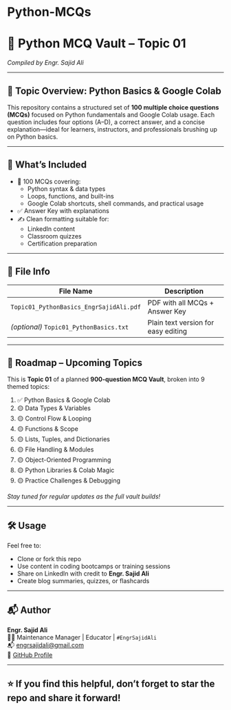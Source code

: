 # Python-MCQs
# 🧠 Python MCQ Vault – Topic 01  
*Compiled by Engr. Sajid Ali*

---

## 📘 Topic Overview: Python Basics & Google Colab

This repository contains a structured set of **100 multiple choice questions (MCQs)** focused on Python fundamentals and Google Colab usage. Each question includes four options (A–D), a correct answer, and a concise explanation—ideal for learners, instructors, and professionals brushing up on Python basics.

---

## 🧩 What’s Included

- 🎯 100 MCQs covering:
  - Python syntax & data types  
  - Loops, functions, and built-ins  
  - Google Colab shortcuts, shell commands, and practical usage  
- ✅ Answer Key with explanations  
- ✍️ Clean formatting suitable for:
  - LinkedIn content  
  - Classroom quizzes  
  - Certification preparation  

---

## 📂 File Info

| File Name                                  | Description                                |
|-------------------------------------------|--------------------------------------------|
| `Topic01_PythonBasics_EngrSajidAli.pdf`   | PDF with all MCQs + Answer Key             |
| *(optional)* `Topic01_PythonBasics.txt`   | Plain text version for easy editing        |

---

## 🚀 Roadmap – Upcoming Topics

This is **Topic 01** of a planned **900-question MCQ Vault**, broken into 9 themed topics:

1. ✅ Python Basics & Google Colab  
2. 🟡 Data Types & Variables  
3. 🟡 Control Flow & Looping  
4. 🟡 Functions & Scope  
5. 🟡 Lists, Tuples, and Dictionaries  
6. 🟡 File Handling & Modules  
7. 🟡 Object-Oriented Programming  
8. 🟡 Python Libraries & Colab Magic  
9. 🟡 Practice Challenges & Debugging  

*Stay tuned for regular updates as the full vault builds!*

---

## 🛠 Usage

Feel free to:
- Clone or fork this repo  
- Use content in coding bootcamps or training sessions  
- Share on LinkedIn with credit to **Engr. Sajid Ali**  
- Create blog summaries, quizzes, or flashcards  

---

## 📬 Author

**Engr. Sajid Ali**  
🧑‍🔧 Maintenance Manager | Educator | `#EngrSajidAli`  
📬 [engrsajidali@gmail.com](mailto:engrsajidali@gmail.com)  
🔗 [GitHub Profile](https://github.com/EngrSajidAli)

---

## ⭐️ If you find this helpful, don’t forget to star the repo and share it forward!
